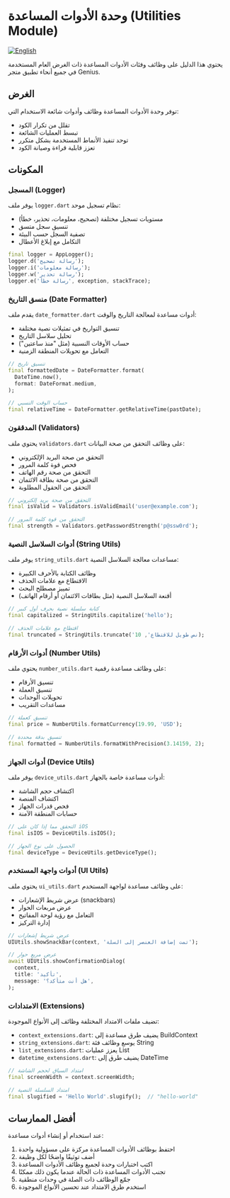# وحدة الأدوات المساعدة (Utilities Module)

[![English](https://img.shields.io/badge/Language-English-blueviolet?style=for-the-badge)](README.md)

يحتوي هذا الدليل على وظائف وفئات الأدوات المساعدة ذات الغرض العام المستخدمة في جميع أنحاء تطبيق متجر Genius.

## الغرض

توفر وحدة الأدوات المساعدة وظائف وأدوات شائعة الاستخدام التي:

- تقلل من تكرار الكود
- تبسط العمليات الشائعة
- توحد تنفيذ الأنماط المستخدمة بشكل متكرر
- تعزز قابلية قراءة وصيانة الكود

## المكونات

### المسجل (Logger)

يوفر ملف `logger.dart` نظام تسجيل موحد:

- مستويات تسجيل مختلفة (تصحيح، معلومات، تحذير، خطأ)
- تنسيق سجل متسق
- تصفية السجل حسب البيئة
- التكامل مع إبلاغ الأعطال

```dart
final logger = AppLogger();
logger.d('رسالة تصحيح');
logger.i('رسالة معلومات');
logger.w('رسالة تحذير');
logger.e('رسالة خطأ', exception, stackTrace);
```

### منسق التاريخ (Date Formatter)

يقدم ملف `date_formatter.dart` أدوات مساعدة لمعالجة التاريخ والوقت:

- تنسيق التواريخ في تمثيلات نصية مختلفة
- تحليل سلاسل التاريخ
- حساب الأوقات النسبية (مثل "منذ ساعتين")
- التعامل مع تحويلات المنطقة الزمنية

```dart
// تنسيق تاريخ
final formattedDate = DateFormatter.format(
  DateTime.now(),
  format: DateFormat.medium,
);

// حساب الوقت النسبي
final relativeTime = DateFormatter.getRelativeTime(pastDate);
```

### المدققون (Validators)

يحتوي ملف `validators.dart` على وظائف التحقق من صحة البيانات:

- التحقق من صحة البريد الإلكتروني
- فحص قوة كلمة المرور
- التحقق من صحة رقم الهاتف
- التحقق من صحة بطاقة الائتمان
- التحقق من الحقول المطلوبة

```dart
// التحقق من صحة بريد إلكتروني
final isValid = Validators.isValidEmail('user@example.com');

// التحقق من قوة كلمة المرور
final strength = Validators.getPasswordStrength('p@ssw0rd');
```

### أدوات السلاسل النصية (String Utils)

يوفر ملف `string_utils.dart` مساعدات معالجة السلاسل النصية:

- وظائف الكتابة بالأحرف الكبيرة
- الاقتطاع مع علامات الحذف
- تمييز مصطلح البحث
- أقنعة السلاسل النصية (مثل بطاقات الائتمان أو أرقام الهاتف)

```dart
// كتابة سلسلة نصية بحرف أول كبير
final capitalized = StringUtils.capitalize('hello');

// اقتطاع مع علامات الحذف
final truncated = StringUtils.truncate('نص طويل للاقتطاع', 10);
```

### أدوات الأرقام (Number Utils)

يحتوي ملف `number_utils.dart` على وظائف مساعدة رقمية:

- تنسيق الأرقام
- تنسيق العملة
- تحويلات الوحدات
- مساعدات التقريب

```dart
// تنسيق كعملة
final price = NumberUtils.formatCurrency(19.99, 'USD');

// تنسيق بدقة محددة
final formatted = NumberUtils.formatWithPrecision(3.14159, 2);
```

### أدوات الجهاز (Device Utils)

يوفر ملف `device_utils.dart` أدوات مساعدة خاصة بالجهاز:

- اكتشاف حجم الشاشة
- اكتشاف المنصة
- فحص قدرات الجهاز
- حسابات المنطقة الآمنة

```dart
// التحقق مما إذا كان على iOS
final isIOS = DeviceUtils.isIOS();

// الحصول على نوع الجهاز
final deviceType = DeviceUtils.getDeviceType();
```

### أدوات واجهة المستخدم (UI Utils)

يحتوي ملف `ui_utils.dart` على وظائف مساعدة لواجهة المستخدم:

- عرض شريط الإشعارات (snackbars)
- عرض مربعات الحوار
- التعامل مع رؤية لوحة المفاتيح
- إدارة التركيز

```dart
// عرض شريط إشعارات
UIUtils.showSnackBar(context, 'تمت إضافة العنصر إلى السلة');

// عرض مربع حوار
await UIUtils.showConfirmationDialog(
  context,
  title: 'تأكيد',
  message: 'هل أنت متأكد؟',
);
```

### الامتدادات (Extensions)

تضيف ملفات الامتداد المختلفة وظائف إلى الأنواع الموجودة:

- `context_extensions.dart`: يضيف طرق مساعدة إلى BuildContext
- `string_extensions.dart`: يوسع وظائف فئة String
- `list_extensions.dart`: يعزز عمليات List
- `datetime_extensions.dart`: يضيف طرق إلى DateTime

```dart
// امتداد السياق لحجم الشاشة
final screenWidth = context.screenWidth;

// امتداد السلسلة النصية
final slugified = 'Hello World'.slugify();  // "hello-world"
```

## أفضل الممارسات

عند استخدام أو إنشاء أدوات مساعدة:

1. احتفظ بوظائف الأدوات المساعدة مركزة على مسؤولية واحدة
2. أضف توثيقًا واضحًا لكل وظيفة
3. اكتب اختبارات وحدة لجميع وظائف الأدوات المساعدة
4. تجنب الأدوات المساعدة ذات الحالة عندما يكون ذلك ممكنًا
5. جمّع الوظائف ذات الصلة في وحدات منطقية
6. استخدم طرق الامتداد عند تحسين الأنواع الموجودة
